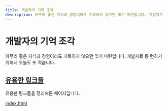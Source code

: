 ```yaml
---
title: 개발자의 기억 조각
description: 아무리 좋은 지식과 경험이라도 기록하지 않으면 잊기 마련입니다. 개발자로 롱 런하기 위해서 오늘도 또 적습니다.
---
```



개발자의 기억 조각
===


아무리 좋은 지식과 경험이라도 기록하지 않으면 잊기 마련입니다. 개발자로 롱 런하기 위해서 오늘도 또 적습니다.






[유용한 링크들](999_link/index.html '유용한 링크들을 정리해둔 페이지입니다.')
---


유용한 링크들을 정리해둔 페이지입니다.


[index.html](index.html)
